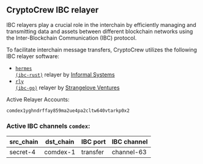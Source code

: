 ## CryptoCrew IBC relayer
IBC relayers play a crucial role in the interchain by efficiently managing and transmitting data and assets between different blockchain networks using the Inter-Blockchain Communication (IBC) protocol.

To facilitate interchain message transfers, CryptoCrew utilizes the following IBC relayer software: 
- <a href="https://github.com/informalsystems/hermes"><code>hermes (ibc-rust)</code></a> relayer by [Informal Systems](https://github.com/informalsystems)
- <a href="https://github.com/cosmos/relayer"><code>rly (ibc-go)</code></a> relayer by [Strangelove Ventures](https://github.com/strangelove-ventures)

Active Relayer Accounts:
```
comdex1yghndrffay859ma2ue4pa2cltw640vtarkp0x2
```

### Active IBC channels `comdex`:
| src_chain | dst_chain | IBC port | IBC channel |
| --------------- | --------------- | ------------ | ------------------- |
| secret-4 | comdex-1 | transfer | channel-63 |